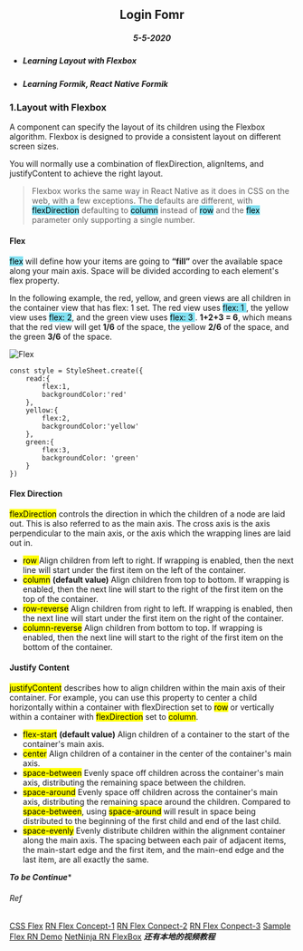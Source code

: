<center> <h2>Login Fomr</h2></center>
<center><h5>5-5-2020</h5></center>

- ##### Learning Layout with Flexbox
- ##### Learning Formik, React Native Formik

### 1.Layout with Flexbox

A component can specify the layout of its children using the Flexbox algorithm. Flexbox is designed to provide a consistent layout on different screen sizes.

You will normally use a combination of flexDirection, alignItems, and justifyContent to achieve the right layout.

> Flexbox works the same way in React Native as it does in CSS on the web, with a few exceptions. The defaults are different, with <mark style="background-color:#83e1f2">flexDirection</mark> defaulting to <mark style="background-color:#83e1f2">column</mark> instead of <mark style="background-color:#83e1f2">row</mark> and the <mark style="background-color:#83e1f2">flex</mark> parameter only supporting a single number.

#### Flex
<mark style="background-color:#83e1f2">flex</mark> will define how your items are going to **“fill”** over the available space along your main axis. Space will be divided according to each element's flex property.

In the following example, the red, yellow, and green views are all children in the container view that has flex: 1 set. The red view uses <mark style="background-color:#83e1f2">flex: 1 </mark>, the yellow view uses <mark style="background-color:#83e1f2">flex: 2</mark>, and the green view uses 
<mark style="background-color:#83e1f2">flex: 3 </mark>. **1+2+3 = 6**, which means that the red view will get **1/6** of the space, the yellow **2/6** of the space, and the green **3/6** of the space.


![Flex](https://cdn-images-1.medium.com/max/800/1*PhCFmO5tYX_sZSyCd4vO3w.png)

```
const style = StyleSheet.create({
    read:{
        flex:1,
        backgroundColor:'red'
    }, 
    yellow:{
        flex:2,
        backgroundColor:'yellow'
    },
    green:{
        flex:3,
        backgroundColor: 'green'
    }
})

```
#### Flex Direction
<mark>flexDirection</mark> controls the direction in which the children of a node are laid out. This is also referred to as the main axis. The cross axis is the axis perpendicular to the main axis, or the axis which the wrapping lines are laid out in.
+ <mark>row </mark>Align children from left to right. If wrapping is enabled, then the next line will start under the first item on the left of the container.
+ <mark>column</mark> **(default value)** Align children from top to bottom. If wrapping is enabled, then the next line will start to the right of the first item on the top of the container.
+ <mark>row-reverse</mark> Align children from right to left. If wrapping is enabled, then the next line will start under the first item on the right of the container.
+ <mark>column-reverse</mark> Align children from bottom to top. If wrapping is enabled, then the next line will start to the right of the first item on the bottom of the container.

#### Justify Content
<mark>justifyContent</mark> describes how to align children within the main axis of their container. For example, you can use this property to center a child horizontally within a container with flexDirection set to <mark>row</mark> or vertically within a container with <mark>flexDirection</mark> set to <mark>column</mark>.
+ <mark>flex-start</mark> **(default value)** Align children of a container to the start of the container's main axis.
+  <mark>center</mark> Align children of a container in the center of the container's main axis.
+ <mark>space-between</mark> Evenly space off children across the container's main axis, distributing the remaining space between the children.
+ <mark>space-around</mark> Evenly space off children across the container's main axis, distributing the remaining space around the children. Compared to <mark>space-between</mark>, using <mark>space-around</mark> will result in space being distributed to the beginning of the first child and end of the last child.
+ <mark>space-evenly</mark> Evenly distribute children within the alignment container along the main axis. The spacing between each pair of adjacent items, the main-start edge and the first item, and the main-end edge and the last item, are all exactly the same.


***To be Continue****
###### *Ref*
[CSS Flex](https://cssreference.io/flexbox/)
[RN Flex Concept-1](https://www.youtube.com/watch?v=XpRG7tqV5S8&list=PLXbU-2B80FvDgo7wQjdu5zAJG2boO9q2C&index=15)
[RN Flex Conpect-2](https://www.youtube.com/watch?v=-cgHK5ztG8g&list=PLXbU-2B80FvDgo7wQjdu5zAJG2boO9q2C&index=16)
[RN Flex Conpect-3](https://www.youtube.com/watch?v=NhBeW0TeEzQ&list=PLXbU-2B80FvDgo7wQjdu5zAJG2boO9q2C&index=17)
[Sample Flex RN Demo](https://www.youtube.com/watch?v=SOMN9f1Me6Y&list=PLXbU-2B80FvDgo7wQjdu5zAJG2boO9q2C&index=18)
[NetNinja RN FlexBox](https://www.youtube.com/watch?v=R2eqAgR_KlU)
***还有本地的视频教程***
